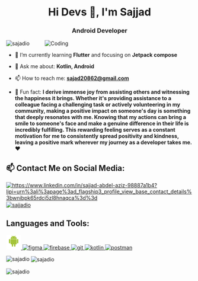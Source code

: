 <h1 align="center">Hi Devs 👋, I'm Sajjad</h1>
<h3 align="center">Android Developer</h3>
<img align="right" alt="Coding" width="400" src="https://th.bing.com/th/id/R.5083e0a2a7dcaae07c142e8b87036a27?rik=bEMEJ41n0UyDsA&pid=ImgRaw&r=0"/>

<p align="left"> <img src="https://komarev.com/ghpvc/?username=sajadio&label=Profile%20views&color=0e75b6&style=flat" alt="sajadio" /> </p>


- 🌱 I’m currently learning **Flutter** and focusing on **Jetpack compose**

- 💬 Ask me about: **Kotlin, Android**

- 📫 How to reach me: **sajad20862@gmail.com**

- 🌟 Fun fact: **I derive immense joy from assisting others and witnessing the happiness it brings. Whether it's providing assistance to a colleague facing a challenging task or actively volunteering in my community, making a positive impact on someone's day is something that deeply resonates with me. Knowing that my actions can bring a smile to someone's face and make a genuine difference in their life is incredibly fulfilling. This rewarding feeling serves as a constant motivation for me to consistently spread positivity and kindness, leaving a positive mark wherever my journey as a developer takes me.
 ❤️**

<p><h2 align="left">📫 Contact Me on Social Media: </h2></p>
<p align="left">
<a href="https://linkedin.com/in/https://www.linkedin.com/in/sajjad-abdel-aziz-98887a1b4?lipi=urn%3ali%3apage%3ad_flagship3_profile_view_base_contact_details%3bwnibpk65rdci5zl8hnaqca%3d%3d" target="blank"><img align="center" src="https://raw.githubusercontent.com/rahuldkjain/github-profile-readme-generator/master/src/images/icons/Social/linked-in-alt.svg" alt="https://www.linkedin.com/in/sajjad-abdel-aziz-98887a1b4?lipi=urn%3ali%3apage%3ad_flagship3_profile_view_base_contact_details%3bwnibpk65rdci5zl8hnaqca%3d%3d" height="30" width="40" /></a>
<a href="https://instagram.com/sajjadio" target="blank"><img align="center" src="https://raw.githubusercontent.com/rahuldkjain/github-profile-readme-generator/master/src/images/icons/Social/instagram.svg" alt="sajjadio" height="30" width="40" /></a>
</p>

<p><h2 align="left">Languages and Tools:</h2></p>
<p align="left"> <a href="https://developer.android.com" target="_blank" rel="noreferrer">
<img src="https://raw.githubusercontent.com/devicons/devicon/master/icons/android/android-original-wordmark.svg" alt="android" width="40" height="40"/>
</a> 
 
<a href="https://www.figma.com/" target="_blank" rel="noreferrer">
<img src="https://www.vectorlogo.zone/logos/figma/figma-icon.svg" alt="figma" width="40" height="40"/>
</a> 
 
<a href="https://firebase.google.com/" target="_blank" rel="noreferrer">
<img src="https://www.vectorlogo.zone/logos/firebase/firebase-icon.svg" alt="firebase" width="40" height="40"/>
</a>

<a href="https://git-scm.com/" target="_blank" rel="noreferrer">
<img src="https://www.vectorlogo.zone/logos/git-scm/git-scm-icon.svg" alt="git" width="40" height="40"/>
</a>

<a href="https://kotlinlang.org" target="_blank" rel="noreferrer">
<img src="https://www.vectorlogo.zone/logos/kotlinlang/kotlinlang-icon.svg" alt="kotlin" width="40" height="40"/>
</a>

<a href="https://postman.com" target="_blank" rel="noreferrer">
<img src="https://www.vectorlogo.zone/logos/getpostman/getpostman-icon.svg" alt="postman" width="40" height="40"/>
</a>
</p>

<p><img align="left" src="https://github-readme-stats.vercel.app/api/top-langs?username=sajadio&show_icons=true&locale=en&layout=compact" alt="sajadio" /></p>

<p>&nbsp;<img align="center" src="https://github-readme-stats.vercel.app/api?username=sajadio&show_icons=true&locale=en" alt="sajadio" /></p>

<p><img align="center" src="https://github-readme-streak-stats.herokuapp.com/?user=sajadio&" alt="sajadio" /></p>
